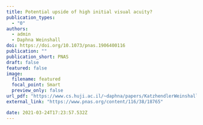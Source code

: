 ```yaml
---
title: Potential upside of high initial visual acuity?
publication_types:
  - "0"
authors:
  - admin
  - Daphna Weinshall
doi: https://doi.org/10.1073/pnas.1906400116
publication: ""
publication_short: PNAS
draft: false
featured: false
image:
  filename: featured
  focal_point: Smart
  preview_only: false
url_pdf: "https://www.cs.huji.ac.il/~daphna/papers/KatzhendlerWeinshall_PNAS2019.pdf"
external_link: "https://www.pnas.org/content/116/38/18765"

date: 2021-03-24T17:23:57.532Z
---
```

